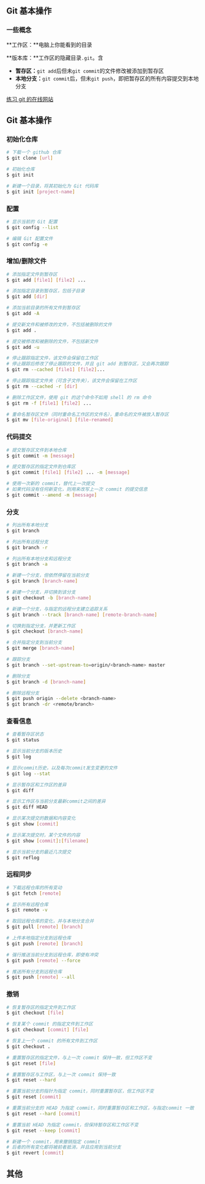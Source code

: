 ﻿## Git 基本操作

### 一些概念

**工作区：**电脑上你能看到的目录

**版本库：**工作区的隐藏目录`.git`。含

- **暂存区：**`git add`后但未`git commit`的文件修改被添加到暂存区
- **本地分支：**`git commit`后，但未`git push`，即把暂存区的所有内容提交到本地分支

[练习 git 的在线网站](https://learngitbranching.js.org/?NODEMO=&locale=zh_CN)

## Git 基本操作

### 初始化仓库

```bash
# 下载一个 github 仓库
$ git clone [url]

# 初始化仓库
$ git init

# 新建一个目录，将其初始化为 Git 代码库
$ git init [project-name]
```

### 配置

```bash
# 显示当前的 Git 配置
$ git config --list

# 编辑 Git 配置文件
$ git config -e 
```

### 增加/删除文件

```bash
# 添加指定文件到暂存区
$ git add [file1] [file2] ...

# 添加指定目录到暂存区，包括子目录
$ git add [dir]

# 添加当前目录的所有文件到暂存区
$ git add -A 

# 提交新文件和被修改的文件，不包括被删除的文件  
$ git add .

# 提交被修改和被删除的文件，不包括新文件  
$ git add -u

# 停止跟踪指定文件，该文件会保留在工作区
# 停止跟踪后修改了停止跟踪的文件，并且 git add 到暂存区，又会再次跟踪
$ git rm --cached [file1] [file2]...

# 停止跟踪指定文件夹（可含子文件夹），该文件会保留在工作区
$ git rm --cached -r [dir]

# 删除工作区文件，使用 git 的这个命令不如用 shell 的 rm 命令
$ git rm -f [file1] [file2] ...

# 重命名暂存区文件（同时重命名工作区的文件名），重命名的文件被放入暂存区
$ git mv [file-original] [file-renamed]
```

### 代码提交

```bash
# 提交暂存区文件到本地仓库
$ git commit -m [message]

# 提交暂存区的指定文件到仓库区
$ git commit [file1] [file2] ... -m [message]

# 使用一次新的 commit，替代上一次提交
# 如果代码没有任何新变化，则用来改写上一次 commit 的提交信息
$ git commit --amend -m [message]
```

### 分支

```bash
# 列出所有本地分支
$ git branch

# 列出所有远程分支
$ git branch -r

# 列出所有本地分支和远程分支
$ git branch -a

# 新建一个分支，但依然停留在当前分支
$ git branch [branch-name]

# 新建一个分支，并切换到该分支
$ git checkout -b [branch-name]

# 新建一个分支，与指定的远程分支建立追踪关系
$ git branch --track [branch-name] [remote-branch-name]

# 切换到指定分支，并更新工作区
$ git checkout [branch-name]

# 合并指定分支到当前分支
$ git merge [branch-name]

# 跟踪分支
$ git branch --set-upstream-to=origin/<branch-name> master

# 删除分支
$ git branch -d [branch-name]

# 删除远程分支
$ git push origin --delete <branch-name>
$ git branch -dr <remote/branch>
```

### 查看信息

```bash
# 查看暂存区状态
$ git status

# 显示当前分支的版本历史
$ git log

# 显示commit历史，以及每次commit发生变更的文件
$ git log --stat

# 显示暂存区和工作区的差异
$ git diff

# 显示工作区与当前分支最新commit之间的差异
$ git diff HEAD

# 显示某次提交的数据和内容变化
$ git show [commit]

# 显示某次提交时，某个文件的内容
$ git show [commit]:[filename]

# 显示当前分支的最近几次提交
$ git reflog
```

### 远程同步

```bash
# 下载远程仓库的所有变动
$ git fetch [remote]

# 显示所有远程仓库
$ git remote -v

# 取回远程仓库的变化，并与本地分支合并
$ git pull [remote] [branch]

# 上传本地指定分支到远程仓库
$ git push [remote] [branch]

# 强行推送当前分支到远程仓库，即使有冲突
$ git push [remote] --force

# 推送所有分支到远程仓库
$ git push [remote] --all
```

### 撤销

```bash
# 恢复暂存区的指定文件到工作区
$ git checkout [file]

# 恢复某个 commit 的指定文件到工作区
$ git checkout [commit] [file]

# 恢复上一个 commit 的所有文件到工作区
$ git checkout .

# 重置暂存区的指定文件，与上一次 commit 保持一致，但工作区不变
$ git reset [file]

# 重置暂存区与工作区，与上一次 commit 保持一致
$ git reset --hard

# 重置当前分支的指针为指定 commit，同时重置暂存区，但工作区不变
$ git reset [commit]

# 重置当前分支的 HEAD 为指定 commit，同时重置暂存区和工作区，与指定commit 一致
$ git reset --hard [commit]

# 重置当前 HEAD 为指定 commit，但保持暂存区和工作区不变
$ git reset --keep [commit]

# 新建一个 commit，用来撤销指定 commit
# 后者的所有变化都将被前者抵消，并且应用到当前分支
$ git revert [commit]
```

## 其他
